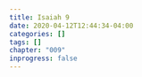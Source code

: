 ```yaml
---
title: Isaiah 9
date: 2020-04-12T12:44:34-04:00
categories: []
tags: []
chapter: "009"
inprogress: false
---
```


